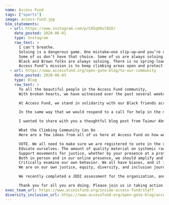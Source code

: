 ```yaml
---
name: Access Fund
tags: ["sports"]
image: access-fund.jpg
blm_statements:
  - url: https://www.instagram.com/p/CA5qXOulB1D/
    date_posted: 2020-06-01
    type: Instagram
    raw_text: >
      I can't breathe.
      Soloing is a dangerous game. One mistake—one slip-up—and you’re dead. Most climbers will never solo. Those who do have taken a very deliberate, intentional step. Once they reach the top of the wall or get back down to the ground, they can choose to never risk their life again.
      Some of us don’t have that choice. Some of us are always soloing. One mistake—one slip up— and we’re dead. The wrong door knocked on to get help after an accident. The wrong woman confronted in the park about her off-leash dog. The wrong body, the wrong skin color, to be given a chance to breathe by a police officer who is supposed to be there to keep us safe.
      Black and Brown folks are always soloing. There is no spring-loaded camming device of privilege to make sure we are safe when we are pulled over for going 10 over the speed limit. There is no benefit of the doubt when we are subjected to stop and frisk. We have to send. We have to be perfect. And sometimes, even when we do everything right, a hold breaks, and there is another dead Black or Brown person in the street.
      Access Fund’s mission is to keep climbing areas open and protect the climbing environment. The death of George Floyd, and systemic racism in our country, specifically anti-Black racism and oppression, is an access issue. If you do not even feel safe on the sidewalk out front of your house—if you do not even feel safe in your own home—how could you possibly feel safe going out to the crag, let alone pulling a crux way off the deck? Even if the gate to the crag is open, can someone who feels fear for their life simply because they’ve stepped outside truly be said to have access to our climbing areas?
  - url: https://www.accessfund.org/open-gate-blog/to-our-community
    date_posted: 2020-06-03
    type: Blog
    raw_text: >
      To all the beautiful people in the Access Fund community,
      With broken hearts, we have witnessed over the past several weeks the terrible murders of George Floyd, Ahmaud Arbery, and Breonna Taylor. Those horrific events triggered a wave of protests in the streets of our nation, catalyzed by generations of anger and frustration over racism and violence against the Black community.

      At Access Fund, we stand in solidarity with our Black friends across the country in confronting this racism and calling for justice. We should make no mistake that Black people are under attack right now as a result of systemic racism and police brutality. We must use our collective voices to confront this injustice against the Black community and find strength in our shared humanity and diversity. Black Lives Matter.

      In the same way that we would respond to a call for help in the mountains, we must answer this call and step up for our friends, our climbing partners, and our fellow human beings. We have a moral obligation to do the right thing. We must use our voices to participate in the difficult but incredibly important conversations about the current state of affairs in our country. We will try, and we will make mistakes. And we will keep trying. Our journey toward justice is ongoing, but we will make progress together.

      I wanted to share with you a thoughtful blog post from Taimur Ahmad, Access Fund's Justice, Equity, Diversity, and Inclusion (JEDI) Fellow. Taimur’s voice has helped all of us here at Access Fund to connect the dots between the importance of confronting anti-Black racism in our country with our mission of protecting climbing access and conserving the climbing environment. Thank you, Taimur, for your heartfelt words. What can access to outdoor recreation mean if so many of us do not feel safe stepping foot outside of our own homes?

      What the Climbing Community Can Do
      Here are a few ideas from all of us here at Access Fund on how we can take action:

      VOTE. We all need to make sure we are registered to vote in the upcoming election. We can make a difference by electing people who stand with the Black community in the fight for justice. You can find out if you are registered and get more information here and here.
      Educate ourselves. The amount of quality material on systemic racism in America is vast. Here’s a list of anti-racism resources to start with. We think this piece from the Avarna group hits on the important connection between the Black Lives Matter movement and protection of public lands. You can also check out the blog post JEDI 101 for Climbers, which Taimur wrote just last month.
      Support movements for justice, whether by your presence at a protest, by donating, or by contacting your legislators to demand change and accountability.
      Both in person and in our online presence, we should amplify and prioritize the voices of those on the front lines and those whose voices have historically been repressed. Listen to what they have to say.
      Critically examine our own behavior. We all have biases, and it is a never-ending—and very worthwhile—struggle to make sure we as individuals are doing all we can to live up to JEDI principles in our own everyday actions.
      We are on our own justice, equity, diversity, and inclusion journey here at Access Fund, and these recent examples of racism and violence against the Black community underscore the need for us to continue this work. From looking critically at the makeup of our staff and board to measuring the impact of our program work and communications, we are making progress but still have a long way to go.

      We recently completed a JEDI assessment for the organization, and our staff expressed passionate support for JEDI values, but some also shared that they need help in learning how to implement those principles into our day-to-day work. We are solidifying the next step in our plans to act on the lessons learned from the internal assessment, and that work will continue indefinitely.

      Thank you for all you are doing. Please join us in taking action today and supporting the fight for justice.
exec_team_url: https://www.accessfund.org/inside-access-fund/staff
diversity_inclusion_url: https://www.accessfund.org/open-gate-blog/access-funds-commitment-to-diversity-equity-and-inclusion
---
```

